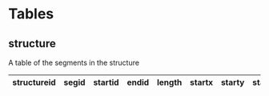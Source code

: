 # Tables

## structure

A table of the segments in the structure

|structureid|segid|startid|endid|length|startx|starty|startz|endx|endy|endz|centerx|centery|centerz|
|-----------|-----|-------|-----|------|------|------|------|----|----|----|-------|-------|-------|


